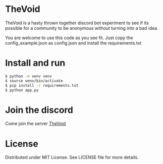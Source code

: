 # TheVoid

TheVoid is a hasty thrown together discord bot experiment to see if its possible for a community to be anonymous without turning into a bad idea.

You are welcome to use this code as you see fit. Just copy the config_example.json as config.json and install the requirements.txt

# Install and run

```bash
$ python -m venv venv
$ source venv/bin/activate
$ pip install -r requirements.txt
$ python app.py
```

# Join the discord
Come join the server [TheVoid](https://discord.gg/dAAh6mD9hu)

# License
Distributed under MIT License. See LICENSE file for more details.
